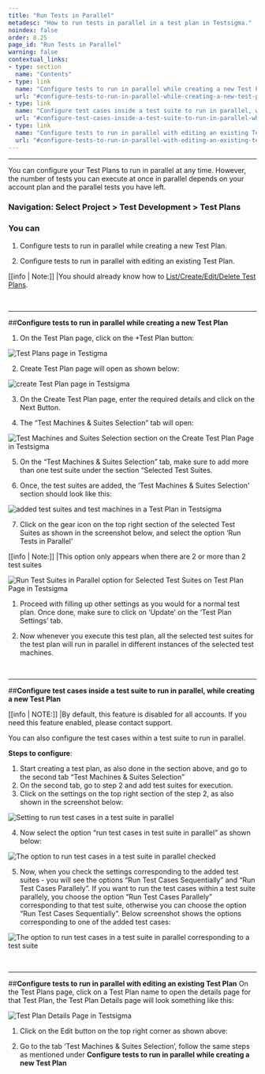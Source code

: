 ```yaml
---
title: "Run Tests in Parallel"
metadesc: "How to run tests in parallel in a test plan in Testsigma."
noindex: false
order: 8.25
page_id: "Run Tests in Parallel"
warning: false
contextual_links:
- type: section
  name: "Contents" 
- type: link
  name: "Configure tests to run in parallel while creating a new Test Plan"
  url: "#configure-tests-to-run-in-parallel-while-creating-a-new-test-plan"
- type: link
  name: "Configure test cases inside a test suite to run in parallel, while creating a new Test Plan"
  url: "#configure-test-cases-inside-a-test-suite-to-run-in-parallel-while-creating-a-new-test-plan"
- type: link
  name: "Configure tests to run in parallel with editing an existing Test Plan"
  url: "#configure-tests-to-run-in-parallel-with-editing-an-existing-test-plan"
---
```


---

You can configure your Test Plans to run in parallel at any time. However, the number of tests you can execute at once in parallel depends on your account plan and the parallel tests you have left.

### Navigation: Select Project > Test Development > Test Plans

### You can
1. Configure tests to run in parallel while creating a new Test Plan. 
   
2. Configure tests to run in parallel with editing an existing Test Plan.

[[info | Note:]]
|You should already know how to [List/Create/Edit/Delete Test Plans](https://testsigma.com/docs/test-management/test-plans/overview/).

&emsp;

---
##**Configure tests to run in parallel while creating a new Test Plan**
1. On the Test Plan page, click on the +Test Plan button:

![Test Plans page in Testigma](https://docs.testsigma.com/images/run-tests-in-parallel/test-plans-page-testsigma.png)

2. Create Test Plan page will open as shown below:

![create Test Plan page in Testsigma](https://s3.amazonaws.com/static-docs.testsigma.com/new_images/test-management/test-plans/overview/create-test-plan-page-overview-testsigma.png)

3. On the Create Test Plan page, enter the required details and click on the Next Button.

4. The “Test Machines & Suites Selection” tab will open:

![Test Machines and Suites Selection section on the Create Test Plan Page in Testsigma](https://s3.amazonaws.com/static-docs.testsigma.com/new_images/test-management/test-plans/overview/test-machines-and-suites-selection-overview-testsigma.png)

5. On the “Test Machines & Suites Selection” tab, make sure to add more than one test suite under the section “Selected Test Suites. 

6. Once, the test suites are added, the ‘Test Machines & Suites Selection' section should look like this:

![added test suites and test machines in a Test Plan in Testsigma](https://s3.amazonaws.com/static-docs.testsigma.com/new_images/test-management/test-plans/run-tests-in-parallel/added-test-suites-test-machines-and-suites-selection-testsigma.png)

7. Click on the gear icon on the top right section of the selected Test Suites as shown in the screenshot below, and select the option ‘Run Tests in Parallel’

[[info | Note:]]
|This option only appears when there are 2 or more than 2 test suites

![Run Test Suites in Parallel option for Selected Test Suites on Test Plan Page in Testsigma](https://docs.testsigma.com/images/run-tests-in-parallel/run-test-suites-in-parallel-selected-test-suites-test-plan-testsigma.png)

1. Proceed with filling up other settings as you would for a normal test plan. Once done, make sure to click on ‘Update’ on the ‘Test Plan Settings’ tab.
    
2.  Now whenever you execute this test plan, all the selected test suites for the test plan will run in parallel in different instances of the selected test machines.  

&emsp;

---
##**Configure test cases inside a test suite to run in parallel, while creating a new Test Plan**

[[info | NOTE:]] 
|By default, this feature is disabled for all accounts. If you need this feature enabled, please contact support.

You can also configure the test cases within a test suite to run in parallel. 
 
**Steps to configure**:
1. Start creating a test plan, as also done in the section above, and go to the second tab “Test Machines & Suites Selection”
2. On the second tab, go to step 2 and add test suites for execution.
3. Click on the settings on the top right section of the step 2, as also shown in the screenshot below:

![Setting to run test cases in a test suite in parallel](https://s3.amazonaws.com/static-docs.testsigma.com/new_images/test-management/test-plans/run-tests-in-parallel/run-test-cases-in-test-suite-in-parallel-setting.png)

4. Now select the option “run test cases in test suite in parallel” as shown below:

![The option to run test cases in a test suite in parallel checked](https://s3.amazonaws.com/static-docs.testsigma.com/new_images/test-management/test-plans/run-tests-in-parallel/run-test-cases-in-test-suite-parallel-option-checked.png)

5. Now, when you check the settings corresponding to the added test suites - you will see the options “Run Test Cases Sequentially” and “Run Test Cases Parallely”. If you want to run the test cases within a test suite parallely, you choose the option “Run Test Cases Parallely” corresponding to that test suite, otherwise you can choose the option “Run Test Cases Sequentially”. Below screenshot shows the options corresponding to one of the added test cases:

![The option to run test cases in a test suite in parallel corresponding to a test suite](https://s3.amazonaws.com/static-docs.testsigma.com/new_images/test-management/test-plans/run-tests-in-parallel/run-test-cases-in-test-suite-in-parallel-options-for-a-test-suite.png)




&emsp;

---
##**Configure tests to run in parallel with editing an existing Test Plan**
On the Test Plans page, click on a Test Plan name to open the details page for that Test Plan, the Test Plan Details page will look something like this:

![Test Plan Details Page in Testsigma](https://docs.testsigma.com/images/run-tests-in-parallel/test-plan-details-page-testsigma.png)

1. Click on the Edit button on the top right corner as shown above: 
   
2. Go to the tab ‘Test Machines & Suites Selection’, follow the same steps as mentioned under **Configure tests to run in parallel while creating a new Test Plan**
 
 

 






